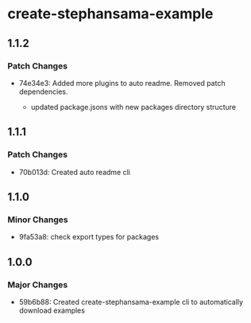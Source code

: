 # create-stephansama-example

## 1.1.2

### Patch Changes

- 74e34e3: Added more plugins to auto readme. Removed patch dependencies.

  - updated package.jsons with new packages directory structure

## 1.1.1

### Patch Changes

- 70b013d: Created auto readme cli

## 1.1.0

### Minor Changes

- 9fa53a8: check export types for packages

## 1.0.0

### Major Changes

- 59b6b88: Created create-stephansama-example cli to automatically download examples

